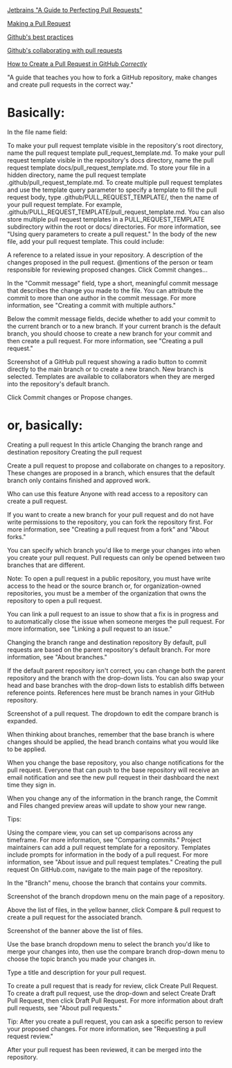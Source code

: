 [Jetbrains "A Guide to Perfecting Pull Requests"](https://www.jetbrains.com/help/mps/work-with-github-pull-requests.html#apply-pull-request-changes)

[Making a Pull Request](https://www.atlassian.com/git/tutorials/making-a-pull-request)

[Github's best practices](https://docs.github.com/en/pull-requests/collaborating-with-pull-requests/getting-started/best-practices-for-pull-requests)

[Github's collaborating with pull requests](https://docs.github.com/en/pull-requests/collaborating-with-pull-requests)

[How to Create a Pull Request in GitHub *Correctly*](https://genicsblog.com/gouravkhunger/how-to-create-a-pull-request-in-github-correctly)

"A guide that teaches you how to fork a GitHub repository, make changes and create pull requests in the correct way."


# Basically: 

In the file name field:

To make your pull request template visible in the repository's root directory, name the pull request template pull_request_template.md.
To make your pull request template visible in the repository's docs directory, name the pull request template docs/pull_request_template.md.
To store your file in a hidden directory, name the pull request template .github/pull_request_template.md.
To create multiple pull request templates and use the template query parameter to specify a template to fill the pull request body, type .github/PULL_REQUEST_TEMPLATE/, then the name of your pull request template. For example, .github/PULL_REQUEST_TEMPLATE/pull_request_template.md. You can also store multiple pull request templates in a PULL_REQUEST_TEMPLATE subdirectory within the root or docs/ directories. For more information, see "Using query parameters to create a pull request."
In the body of the new file, add your pull request template. This could include:

A reference to a related issue in your repository.
A description of the changes proposed in the pull request.
@mentions of the person or team responsible for reviewing proposed changes.
Click Commit changes...

In the "Commit message" field, type a short, meaningful commit message that describes the change you made to the file. You can attribute the commit to more than one author in the commit message. For more information, see "Creating a commit with multiple authors."

Below the commit message fields, decide whether to add your commit to the current branch or to a new branch. If your current branch is the default branch, you should choose to create a new branch for your commit and then create a pull request. For more information, see "Creating a pull request."

Screenshot of a GitHub pull request showing a radio button to commit directly to the main branch or to create a new branch. New branch is selected.
Templates are available to collaborators when they are merged into the repository's default branch.

Click Commit changes or Propose changes.



# or, basically: 



Creating a pull request
In this article
Changing the branch range and destination repository
Creating the pull request

Create a pull request to propose and collaborate on changes to a repository. These changes are proposed in a branch, which ensures that the default branch only contains finished and approved work.

Who can use this feature
Anyone with read access to a repository can create a pull request.

If you want to create a new branch for your pull request and do not have write permissions to the repository, you can fork the repository first. For more information, see "Creating a pull request from a fork" and "About forks."

You can specify which branch you'd like to merge your changes into when you create your pull request. Pull requests can only be opened between two branches that are different.

Note: To open a pull request in a public repository, you must have write access to the head or the source branch or, for organization-owned repositories, you must be a member of the organization that owns the repository to open a pull request.

You can link a pull request to an issue to show that a fix is in progress and to automatically close the issue when someone merges the pull request. For more information, see "Linking a pull request to an issue."

Changing the branch range and destination repository
By default, pull requests are based on the parent repository's default branch. For more information, see "About branches."

If the default parent repository isn't correct, you can change both the parent repository and the branch with the drop-down lists. You can also swap your head and base branches with the drop-down lists to establish diffs between reference points. References here must be branch names in your GitHub repository.

Screenshot of a pull request. The dropdown to edit the compare branch is expanded.

When thinking about branches, remember that the base branch is where changes should be applied, the head branch contains what you would like to be applied.

When you change the base repository, you also change notifications for the pull request. Everyone that can push to the base repository will receive an email notification and see the new pull request in their dashboard the next time they sign in.

When you change any of the information in the branch range, the Commit and Files changed preview areas will update to show your new range.

Tips:

Using the compare view, you can set up comparisons across any timeframe. For more information, see "Comparing commits."
Project maintainers can add a pull request template for a repository. Templates include prompts for information in the body of a pull request. For more information, see "About issue and pull request templates."
Creating the pull request
On GitHub.com, navigate to the main page of the repository.

In the "Branch" menu, choose the branch that contains your commits.

Screenshot of the branch dropdown menu on the main page of a repository.

Above the list of files, in the yellow banner, click Compare & pull request to create a pull request for the associated branch.

Screenshot of the banner above the list of files.

Use the base branch dropdown menu to select the branch you'd like to merge your changes into, then use the compare branch drop-down menu to choose the topic branch you made your changes in.

Type a title and description for your pull request.

To create a pull request that is ready for review, click Create Pull Request. To create a draft pull request, use the drop-down and select Create Draft Pull Request, then click Draft Pull Request. For more information about draft pull requests, see "About pull requests."

Tip: After you create a pull request, you can ask a specific person to review your proposed changes. For more information, see "Requesting a pull request review."

After your pull request has been reviewed, it can be merged into the repository.

